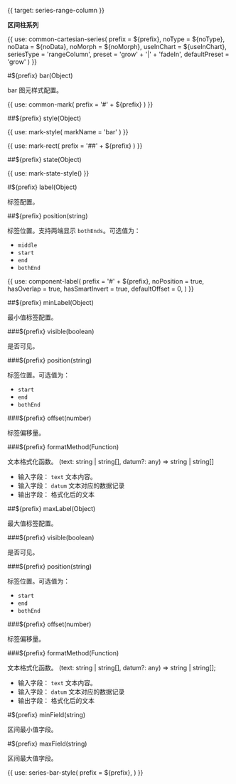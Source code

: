 {{ target: series-range-column }}

<!-- IRangeColumnSeriesSpec -->

**区间柱系列**

{{ use: common-cartesian-series(
  prefix = ${prefix},
  noType = ${noType},
  noData = ${noData},
  noMorph = ${noMorph},
  useInChart = ${useInChart},
  seriesType = 'rangeColumn',
  preset = 'grow' + '|' + 'fadeIn',
  defaultPreset = 'grow'
) }}

#${prefix} bar(Object)

bar 图元样式配置。

{{ use: common-mark(
  prefix = '#' + ${prefix}
) }}

##${prefix} style(Object)

{{ use: mark-style(
  markName = 'bar'
) }}

{{ use: mark-rect(
  prefix = '##' + ${prefix}
) }}

##${prefix} state(Object)

{{ use: mark-state-style() }}

#${prefix} label(Object)

标签配置。

##${prefix} position(string)

标签位置。支持两端显示 `bothEnds`。可选值为：

- `middle`
- `start`
- `end`
- `bothEnd`

{{ use: component-label(
  prefix = '#' + ${prefix},
  noPosition = true,
  hasOverlap = true,
  hasSmartInvert = true,
  defaultOffset = 0,
) }}

##${prefix} minLabel(Object)

最小值标签配置。

###${prefix} visible(boolean)

是否可见。

###${prefix} position(string)

标签位置。可选值为：

- `start`
- `end`
- `bothEnd`

###${prefix} offset(number)

标签偏移量。

###${prefix} formatMethod(Function)

文本格式化函数。
(text: string | string[], datum?: any) => string | string[]

- 输入字段： `text` 文本内容。
- 输入字段： `datum` 文本对应的数据记录
- 输出字段： 格式化后的文本

##${prefix} maxLabel(Object)

最大值标签配置。

###${prefix} visible(boolean)

是否可见。

###${prefix} position(string)

标签位置。可选值为：

- `start`
- `end`
- `bothEnd`

###${prefix} offset(number)

标签偏移量。

###${prefix} formatMethod(Function)

文本格式化函数。
(text: string | string[], datum?: any) => string | string[];

- 输入字段： `text` 文本内容。
- 输入字段： `datum` 文本对应的数据记录
- 输出字段： 格式化后的文本

#${prefix} minField(string)

区间最小值字段。

#${prefix} maxField(string)

区间最大值字段。

{{
  use: series-bar-style(
    prefix = ${prefix},
  )
}}
